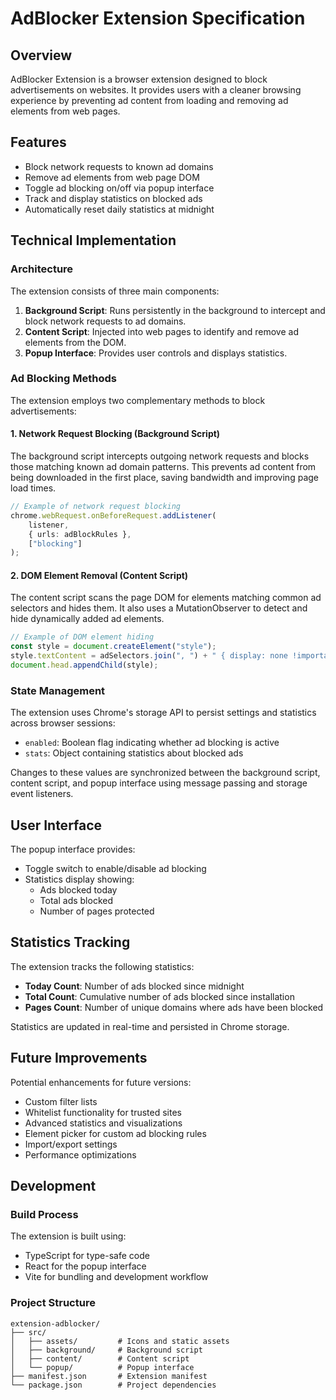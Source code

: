 # AdBlocker Extension Specification

## Overview

AdBlocker Extension is a browser extension designed to block advertisements on websites. It provides users with a cleaner browsing experience by preventing ad content from loading and removing ad elements from web pages.

## Features

-   Block network requests to known ad domains
-   Remove ad elements from web page DOM
-   Toggle ad blocking on/off via popup interface
-   Track and display statistics on blocked ads
-   Automatically reset daily statistics at midnight

## Technical Implementation

### Architecture

The extension consists of three main components:

1. **Background Script**: Runs persistently in the background to intercept and block network requests to ad domains.
2. **Content Script**: Injected into web pages to identify and remove ad elements from the DOM.
3. **Popup Interface**: Provides user controls and displays statistics.

### Ad Blocking Methods

The extension employs two complementary methods to block advertisements:

#### 1. Network Request Blocking (Background Script)

The background script intercepts outgoing network requests and blocks those matching known ad domain patterns. This prevents ad content from being downloaded in the first place, saving bandwidth and improving page load times.

```typescript
// Example of network request blocking
chrome.webRequest.onBeforeRequest.addListener(
    listener,
    { urls: adBlockRules },
    ["blocking"]
);
```

#### 2. DOM Element Removal (Content Script)

The content script scans the page DOM for elements matching common ad selectors and hides them. It also uses a MutationObserver to detect and hide dynamically added ad elements.

```typescript
// Example of DOM element hiding
const style = document.createElement("style");
style.textContent = adSelectors.join(", ") + " { display: none !important; }";
document.head.appendChild(style);
```

### State Management

The extension uses Chrome's storage API to persist settings and statistics across browser sessions:

-   `enabled`: Boolean flag indicating whether ad blocking is active
-   `stats`: Object containing statistics about blocked ads

Changes to these values are synchronized between the background script, content script, and popup interface using message passing and storage event listeners.

## User Interface

The popup interface provides:

-   Toggle switch to enable/disable ad blocking
-   Statistics display showing:
    -   Ads blocked today
    -   Total ads blocked
    -   Number of pages protected

## Statistics Tracking

The extension tracks the following statistics:

-   **Today Count**: Number of ads blocked since midnight
-   **Total Count**: Cumulative number of ads blocked since installation
-   **Pages Count**: Number of unique domains where ads have been blocked

Statistics are updated in real-time and persisted in Chrome storage.

## Future Improvements

Potential enhancements for future versions:

-   Custom filter lists
-   Whitelist functionality for trusted sites
-   Advanced statistics and visualizations
-   Element picker for custom ad blocking rules
-   Import/export settings
-   Performance optimizations

## Development

### Build Process

The extension is built using:

-   TypeScript for type-safe code
-   React for the popup interface
-   Vite for bundling and development workflow

### Project Structure

```
extension-adblocker/
├── src/
│   ├── assets/         # Icons and static assets
│   ├── background/     # Background script
│   ├── content/        # Content script
│   └── popup/          # Popup interface
├── manifest.json       # Extension manifest
└── package.json        # Project dependencies
```
